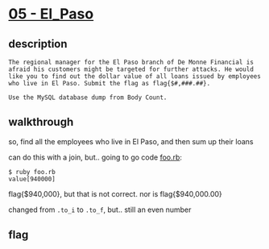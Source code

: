 # [05 - El_Paso](https://deadface.ctfd.io/challenges#El%20Paso-38)

## description
```
The regional manager for the El Paso branch of De Monne Financial is afraid his customers might be targeted for further attacks. He would like you to find out the dollar value of all loans issued by employees who live in El Paso. Submit the flag as flag{$#,###.##}.

Use the MySQL database dump from Body Count.
```

## walkthrough

so, find all the employees who live in El Paso, and then sum up their loans

can do this with a join, but.. going to go code [foo.rb](foo.rb):

```
$ ruby foo.rb
value[940000]
```

flag{$940,000}, but that is not correct. nor is flag{$940,000.00}

changed from `.to_i` to `.to_f`, but.. still an even number

## flag
```
```

